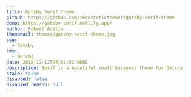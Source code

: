 ```yaml
---
title: Gatsby Serif Theme
github: https://github.com/zerostaticthemes/gatsby-serif-theme
demo: https://gatsby-serif.netlify.app/
author: Robert Austin
thumbnail: themes/gatsby-serif-theme.jpg
ssg:
  - Gatsby
cms:
  - No Cms
date: 2018-12-12T04:58:52.000Z
description: Serif is a beautiful small business theme for Gatsby.
stale: false
disabled: false
disabled_reason: null
---
```

